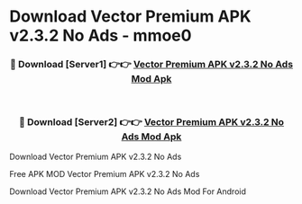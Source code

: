 # Download Vector Premium APK v2.3.2 No Ads - mmoe0



<div align="center">
<h3>🔴 Download [Server1] 👉👉 <a href="https://momento.my/?title=Vector_Premium_APK_v2.3.2_No_Ads">Vector Premium APK v2.3.2 No Ads Mod Apk</a></h3><br>

<h3>🔴 Download [Server2] 👉👉 <a href="https://momento.my/?title=Vector_Premium_APK_v2.3.2_No_Ads">Vector Premium APK v2.3.2 No Ads Mod Apk</a></h3>
</div>



Download Vector Premium APK v2.3.2 No Ads 

Free APK MOD Vector Premium APK v2.3.2 No Ads 

Download Vector Premium APK v2.3.2 No Ads Mod For Android
